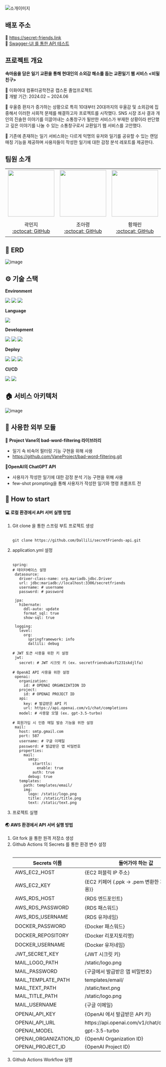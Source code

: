 ![소개이미지](https://github.com/Dallili/BeMeeelFriend_front/assets/80890092/b5a1d63e-af26-4cb5-b5a6-8716fbdfeebb)

## 배포 주소
🔗 https://secret-friends.link<br>
🔗 [Swagger-UI 를 통한 API 테스트](http://ec2-3-17-227-166.us-east-2.compute.amazonaws.com/swagger-ui/index.html)

## 프로젝트 개요
**속마음을 담은 일기 교환을 통해 현대인의 소외감 해소를 돕는 교환일기 웹 서비스 <비밀친구>**<br>

💚 이화여대 컴퓨터공학전공 캡스톤 졸업프로젝트<br>
💚 개발 기간: 2024.02 ~ 2024.06

💬 우울증 환자가 증가하는 상황으로 특히 10대부터 20대까지의 우울감 및 소외감에 집중해서 이러한 사회적 문제를 해결하고자 프로젝트를 시작했다. SNS 시장 조사 결과 개인의 진솔한 이야기를 이끌어내는 소통창구가 될만한 서비스가 부재한 상황이라 판단했고 깊은 이야기를 나눌 수 있는 소통창구로서 교환일기 웹 서비스를 고안했다. 

💬 기존에 존재하는 일기 서비스와는 다르게 익명의 유저와 일기를 공유할 수 있는 랜덤 매칭 기능을 제공하며 사용자들이 작성한 일기에 대한 감정 분석 레포트를 제공한다.

## 팀원 소개

<table>
    <tr height="160px">
        <td align="center" width="200px">
            <a href="https://github.com/idon1nab"><img height="150px" width="150px" src="https://avatars.githubusercontent.com/u/99960721?v=4"/></a>
            <br />
        </td>
        <td align="center" width="200px">
            <a href="https://github.com/rwaeng"><img height="150px" width="150px" src="https://avatars.githubusercontent.com/u/80890092?v=4"/></a>
            <br />
        </td>
         <td align="center" width="200px">
            <a href="https://github.com/crHwang0822"><img height="150px" width="150px" src="https://avatars.githubusercontent.com/u/87927105?v=4"/></a>
            <br />
        </td>
    </tr>
    <tr height="60px">
        <td align="center">
        <a>곽민지</a><br>
            <a href="https://github.com/idon1nab">:octocat: GitHub</a>
            <br />
        </td>
        <td align="center">
        <a>조아령</a><br>
            <a href="https://github.com/rwaeng">:octocat: GitHub</a>
            <br />
        </td>
        <td align="center">
        <a>황채린</a><br>
            <a href="https://github.com/crHwang0822">:octocat: GitHub</a>
            <br />
         </td>
    </tr>
</table>

## 🔗 ERD
![image](https://github.com/Dallili/secretFriends-api/assets/87927105/ee10869b-fd85-4249-9d93-c5511520b8b4)

## ⚙️ 기술 스택
**Environment**

<img src="https://img.shields.io/badge/intellij-000000?style=for-the-badge&logo=intellij idea&logoColor=white"> <img src="https://img.shields.io/badge/git-F05032?style=for-the-badge&logo=git&logoColor=white"> <img src="https://img.shields.io/badge/github-181717?style=for-the-badge&logo=github&logoColor=white">

**Language**

<img src="https://img.shields.io/badge/java-007396?style=for-the-badge&logo=java&logoColor=white">

**Development**

<img src="https://img.shields.io/badge/springboot-6DB33F?style=for-the-badge&logo=springboot&logoColor=white"> <img src="https://img.shields.io/badge/mariaDB-003545?style=for-the-badge&logo=mariaDB&logoColor=white"> <img src="https://img.shields.io/badge/gradle-02303A?style=for-the-badge&logo=gradle&logoColor=white">

**Deploy**

<img src="https://img.shields.io/badge/route 53-8C4FFF?style=for-the-badge&logo=amazon route 53&logoColor=white"> <img src="https://img.shields.io/badge/amazonec2-FF9900?style=for-the-badge&logo=amazonec2&logoColor=white"> <img src="https://img.shields.io/badge/amazonrds-527FFF?style=for-the-badge&logo=amazonrds&logoColor=white"> 

**CI/CD**

<img src="https://img.shields.io/badge/github actions-2088FF?style=for-the-badge&logo=github actions&logoColor=white"> <img src="https://img.shields.io/badge/docker-2496ED?style=for-the-badge&logo=docker&logoColor=white">

## 🏠 서비스 아키텍처
![image](https://github.com/Dallili/secretFriends-api/assets/99960721/8572f509-416b-4b2d-b939-ffdbaf678495)

## 🔧 사용한 외부 모듈
📍 **Project Vane의 bad-word-filtering 라이브러리**
- 일기 속 비속어 필터링 기능 구현을 위해 사용
- https://github.com/VaneProject/bad-word-filtering.git
  
📍**OpenAI의 ChatGPT API**
- 사용자가 작성한 일기에 대한 감정 분석 기능 구현을 위해 사용
- few-shot prompting을 통해 사용자가 작성한 일기와 명령 프롬프트 전

## 🚀 How to start
#### 💻 로컬 환경에서  API 서버 실행 방법
1. Git clone 을 통한 스프링 부트 프로젝트 생성<br><br>
   ```
   git clone https://github.com/Dallili/secretFriends-api.git
   ```
2. application.yml 설정<br><br>
   ```
   spring:
   # 데이터베이스 설정
    datasource:  
      driver-class-name: org.mariadb.jdbc.Driver
      url: jdbc:mariadb://localhost:3306/secretfriends
      username: # username 
      password: # password 

    jpa:
      hibernate:
        ddl-auto: update
        format_sql: true
        show-sql: true
  
    logging:
      level:
        org:
          springframework: info
          dallili: debug

   # JWT 토큰 사용을 위한 키 설정
    jwt:
      secret: # JWT 시크릿 키 (ex. secretfriendsaksf1231skdjlfa)

   # OpenAI API 사용을 위한 설정
    openai:
      organization: 
        id: # OPENAI ORGANIZATION ID
      project: 
        id: # OPENAI PROJECT ID
      api: 
        key: # 발급받은 API 키
        url: https://api.openai.com/v1/chat/completions
      model: # 사용할 모델 (ex. gpt-3.5-turbo)

   # 회원가입 시 인증 메일 발송 기능을 위한 설정
    mail:
      host: smtp.gmail.com
      port: 587
      username: # 구글 이메일
      password: # 발급받은 앱 비밀번호
      properties:
        mail:
          smtp:
            starttls:
              enable: true
            auth: true
          debug: true
      templates:
        path: templates/email/
        img:
          logo: /static/logo.png
          title: /static/title.png
          text: /static/text.png

   ```
3. 프로젝트 실행

#### 🌏 AWS 환경에서 API 서버 실행 방법
1. Git fork 을 통한 원격 저장소 생성
2. Github Actions 의 Secrets 를 통한 환경 변수 설정<br><br>
    <table>
      <thead>
        <tr>
          <th>Secrets 이름</th>
          <th>들어가야 하는 값</th>
        </tr>
      </thead>
      <tbody>
        <tr>
          <td>AWS_EC2_HOST</td>
          <td>{EC2 퍼블릭 IP 주소}</td>
        </tr>
        <tr>
          <td>AWS_EC2_KEY</td>
          <td>{EC2 키페어 (.ppk -> .pem 변환한 파일의 내용)}</td>
        </tr>
        <tr>
          <td>AWS_RDS_HOST</td>
          <td>{RDS 엔드포인트}</td>
        </tr>
        <tr>
          <td>AWS_RDS_PASSWORD</td>
          <td>{RDS 패스워드}</td>
        </tr>
        <tr>
          <td>AWS_RDS_USERNAME</td>
          <td>{RDS 유저네임}</td>
        </tr>
        <tr>
          <td>DOCKER_PASSWORD</td>
          <td>{Docker 패스워드}</td>
        </tr>
        <tr>
          <td>DOCKER_REPOSITORY</td>
          <td>{Docker 리포지토리명}</td>
        </tr>
        <tr>
          <td>DOCKER_USERNAME</td>
          <td>{Docker 유저네임}</td>
        </tr>
        <tr>
          <td>JWT_SECRET_KEY</td>
          <td>{JWT 시크릿 키}</td>
        </tr>
        <tr>
          <td>MAIL_LOGO_PATH</td>
          <td>/static/logo.png</td>
        </tr>
        <tr>
          <td>MAIL_PASSWORD</td>
          <td>{구글에서 발급받은 앱 비밀번호}</td>
        </tr>
        <tr>
          <td>MAIL_TEMPLATE_PATH</td>
          <td>templates/email/</td>
        </tr>
        <tr>
          <td>MAIL_TEXT_PATH</td>
          <td>/static/text.png</td>
        </tr>
        <tr>
          <td>MAIL_TITLE_PATH</td>
          <td>/static/logo.png</td>
        </tr>
        <tr>
          <td>MAIL_USERNAME</td>
          <td>{구글 이메일}</td>
        </tr>
        <tr>
          <td>OPENAI_API_KEY</td>
          <td>{OpenAI 에서 발급받은 API 키}</td>
        </tr>
        <tr>
          <td>OPENAI_API_URL</td>
          <td>https://api.openai.com/v1/chat/completions</td>
        </tr>
        <tr>
          <td>OPENAI_MODEL</td>
          <td>gpt-3.5-turbo</td>
        </tr>
        <tr>
          <td>OPENAI_ORGANIZATION_ID</td>
          <td>{OpenAI Organization ID}</td>
        </tr>
        <tr>
          <td>OPENAI_PROJECT_ID</td>
          <td>{OpenAI Project ID}</td>
        </tr>
      </tbody>
    </table>
3. Github Actions Workflow 실행

